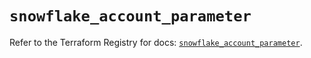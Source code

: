# `snowflake_account_parameter`

Refer to the Terraform Registry for docs: [`snowflake_account_parameter`](https://registry.terraform.io/providers/snowflakedb/snowflake/2.1.0/docs/resources/account_parameter).
